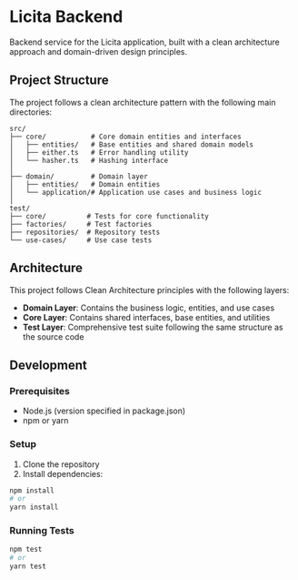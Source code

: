 # Licita Backend

Backend service for the Licita application, built with a clean architecture approach and domain-driven design principles.

## Project Structure

The project follows a clean architecture pattern with the following main directories:

```
src/
├── core/           # Core domain entities and interfaces
│   ├── entities/   # Base entities and shared domain models
│   ├── either.ts   # Error handling utility
│   └── hasher.ts   # Hashing interface
│
├── domain/         # Domain layer
│   ├── entities/   # Domain entities
│   └── application/# Application use cases and business logic
│
test/
├── core/          # Tests for core functionality
├── factories/     # Test factories
├── repositories/  # Repository tests
└── use-cases/     # Use case tests
```

## Architecture

This project follows Clean Architecture principles with the following layers:

- **Domain Layer**: Contains the business logic, entities, and use cases
- **Core Layer**: Contains shared interfaces, base entities, and utilities
- **Test Layer**: Comprehensive test suite following the same structure as the source code

## Development

### Prerequisites

- Node.js (version specified in package.json)
- npm or yarn

### Setup

1. Clone the repository
2. Install dependencies:
   
```bash
npm install
# or
yarn install
 ```

### Running Tests

```bash
npm test
# or
yarn test
```
